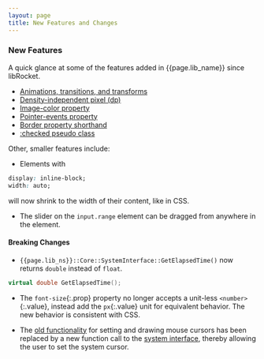 ```yaml
---
layout: page
title: New Features and Changes
---
```


### New Features

A quick glance at some of the features added in {{page.lib_name}} since libRocket.

 * [Animations, transitions, and transforms](rcss/animations_transitions_transforms.html)
 * [Density-independent pixel (dp)](rcss/syntax.html#density-independent-pixel-dp)
 * [Image-color property](rcss/colours_backgrounds.html#image-colour-the-image-color-property)
 * [Pointer-events property](rcss/user_interface.html#pointer-events-the-pointer-events-property)
 * [Border property shorthand](rcss/box_model.html#border-shorthands)
 * [:checked pseudo class](rcss/selectors.html)

Other, smaller features include:

 * Elements with
```css
display: inline-block;
width: auto;
```
will now shrink to the width of their content, like in CSS.

 * The slider on the `input.range` element can be dragged from anywhere in the element.
 


#### Breaking Changes

 * `{{page.lib_ns}}::Core::SystemInterface::GetElapsedTime()` now returns `double` instead of `float`.
```cpp
virtual double GetElapsedTime();
```
 * The `font-size`{:.prop} property no longer accepts a unit-less `<number>`{:.value}, instead add the `px`{:.value} unit for equivalent behavior. The new behavior is consistent with CSS.
 
 * The [old functionality](https://barotto.github.io/libRocketDoc/pages/cpp_manual/contexts.html#cursors) for setting and drawing mouse cursors has been replaced by a new function call to the [system interface](cpp_manual/interfaces.html#the-system-interface), thereby allowing the user to set the system cursor.
